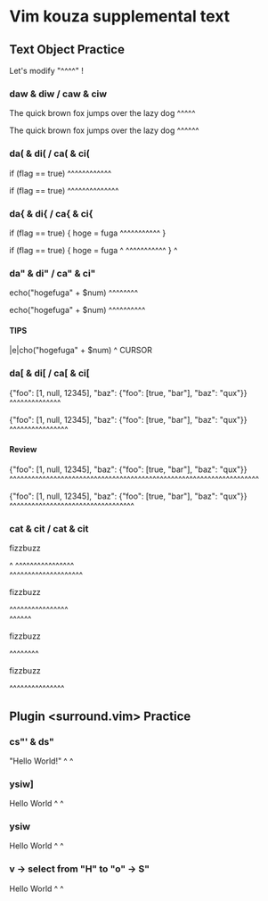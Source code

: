 # Vim kouza supplemental text

## Text Object Practice

Let's modify "^^^^" !

### daw & diw / caw & ciw

The quick brown fox jumps over the lazy dog
          ^^^^^

The quick brown fox jumps over the lazy dog
          ^^^^^^

### da( & di( / ca( & ci(

if (flag == true)
    ^^^^^^^^^^^^

if (flag == true)
   ^^^^^^^^^^^^^^

### da{ & di{ / ca{ & ci{

if (flag == true) {
    hoge = fuga
    ^^^^^^^^^^^
}


if (flag == true) {
    hoge = fuga   ^
    ^^^^^^^^^^^
}
^

### da" & di" / ca" & ci"

echo("hogefuga" + $num)
      ^^^^^^^^

echo("hogefuga" + $num)
     ^^^^^^^^^^

#### TIPS

|e|cho("hogefuga" + $num)
 ^
CURSOR

### da[ & di[ / ca[ & ci[

{"foo": [1, null, 12345], "baz": {"foo": [true, "bar"], "baz": "qux"}}
         ^^^^^^^^^^^^^^

{"foo": [1, null, 12345], "baz": {"foo": [true, "bar"], "baz": "qux"}}
        ^^^^^^^^^^^^^^^^

#### Review

{"foo": [1, null, 12345], "baz": {"foo": [true, "bar"], "baz": "qux"}}
 ^^^^^^^^^^^^^^^^^^^^^^^^^^^^^^^^^^^^^^^^^^^^^^^^^^^^^^^^^^^^^^^^^^^^

{"foo": [1, null, 12345], "baz": {"foo": [true, "bar"], "baz": "qux"}}
                                  ^^^^^^^^^^^^^^^^^^^^^^^^^^^^^^^^^^

### cat & cit / cat & cit

<div id="hogefuga">
    <p>fizzbuzz</p>^
    ^^^^^^^^^^^^^^^^
</div>

<div id="hogefuga">
^^^^^^^^^^^^^^^^^^^^
    <p>fizzbuzz</p>
    ^^^^^^^^^^^^^^^^
</div>
^^^^^^

<div id="hogefuga">
    <p>fizzbuzz</p>
       ^^^^^^^^
</div>

<div id="hogefuga">
    <p>fizzbuzz</p>
    ^^^^^^^^^^^^^^^
</div>

## Plugin <surround.vim> Practice

### cs"' & ds"

"Hello World!"
^            ^

### ysiw]

 Hello  World
^     ^

### ysiw<p>

 Hello  World
^     ^

### v -> select from "H" to "o" -> S"

 Hello  World
^     ^

